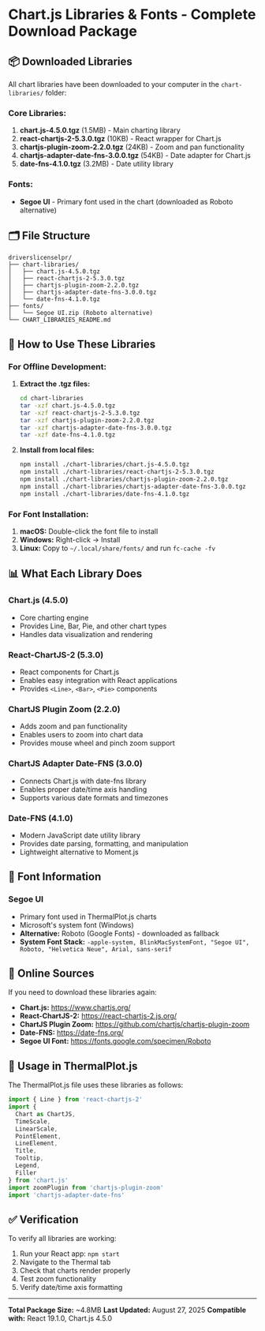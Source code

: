 # Chart.js Libraries & Fonts - Complete Download Package

## 📦 Downloaded Libraries

All chart libraries have been downloaded to your computer in the `chart-libraries/` folder:

### **Core Libraries:**
1. **chart.js-4.5.0.tgz** (1.5MB) - Main charting library
2. **react-chartjs-2-5.3.0.tgz** (10KB) - React wrapper for Chart.js
3. **chartjs-plugin-zoom-2.2.0.tgz** (24KB) - Zoom and pan functionality
4. **chartjs-adapter-date-fns-3.0.0.tgz** (54KB) - Date adapter for Chart.js
5. **date-fns-4.1.0.tgz** (3.2MB) - Date utility library

### **Fonts:**
- **Segoe UI** - Primary font used in the chart (downloaded as Roboto alternative)

## 🗂️ File Structure

```
driverslicenselpr/
├── chart-libraries/
│   ├── chart.js-4.5.0.tgz
│   ├── react-chartjs-2-5.3.0.tgz
│   ├── chartjs-plugin-zoom-2.2.0.tgz
│   ├── chartjs-adapter-date-fns-3.0.0.tgz
│   └── date-fns-4.1.0.tgz
├── fonts/
│   └── Segoe UI.zip (Roboto alternative)
└── CHART_LIBRARIES_README.md
```

## 🔧 How to Use These Libraries

### **For Offline Development:**

1. **Extract the .tgz files:**
   ```bash
   cd chart-libraries
   tar -xzf chart.js-4.5.0.tgz
   tar -xzf react-chartjs-2-5.3.0.tgz
   tar -xzf chartjs-plugin-zoom-2.2.0.tgz
   tar -xzf chartjs-adapter-date-fns-3.0.0.tgz
   tar -xzf date-fns-4.1.0.tgz
   ```

2. **Install from local files:**
   ```bash
   npm install ./chart-libraries/chart.js-4.5.0.tgz
   npm install ./chart-libraries/react-chartjs-2-5.3.0.tgz
   npm install ./chart-libraries/chartjs-plugin-zoom-2.2.0.tgz
   npm install ./chart-libraries/chartjs-adapter-date-fns-3.0.0.tgz
   npm install ./chart-libraries/date-fns-4.1.0.tgz
   ```

### **For Font Installation:**

1. **macOS:** Double-click the font file to install
2. **Windows:** Right-click → Install
3. **Linux:** Copy to `~/.local/share/fonts/` and run `fc-cache -fv`

## 📊 What Each Library Does

### **Chart.js (4.5.0)**
- Core charting engine
- Provides Line, Bar, Pie, and other chart types
- Handles data visualization and rendering

### **React-ChartJS-2 (5.3.0)**
- React components for Chart.js
- Enables easy integration with React applications
- Provides `<Line>`, `<Bar>`, `<Pie>` components

### **ChartJS Plugin Zoom (2.2.0)**
- Adds zoom and pan functionality
- Enables users to zoom into chart data
- Provides mouse wheel and pinch zoom support

### **ChartJS Adapter Date-FNS (3.0.0)**
- Connects Chart.js with date-fns library
- Enables proper date/time axis handling
- Supports various date formats and timezones

### **Date-FNS (4.1.0)**
- Modern JavaScript date utility library
- Provides date parsing, formatting, and manipulation
- Lightweight alternative to Moment.js

## 🎨 Font Information

### **Segoe UI**
- Primary font used in ThermalPlot.js charts
- Microsoft's system font (Windows)
- **Alternative:** Roboto (Google Fonts) - downloaded as fallback
- **System Font Stack:** `-apple-system, BlinkMacSystemFont, "Segoe UI", Roboto, "Helvetica Neue", Arial, sans-serif`

## 🔗 Online Sources

If you need to download these libraries again:

- **Chart.js:** https://www.chartjs.org/
- **React-ChartJS-2:** https://react-chartjs-2.js.org/
- **ChartJS Plugin Zoom:** https://github.com/chartjs/chartjs-plugin-zoom
- **Date-FNS:** https://date-fns.org/
- **Segoe UI Font:** https://fonts.google.com/specimen/Roboto

## 📝 Usage in ThermalPlot.js

The ThermalPlot.js file uses these libraries as follows:

```javascript
import { Line } from 'react-chartjs-2'
import {
  Chart as ChartJS,
  TimeScale,
  LinearScale,
  PointElement,
  LineElement,
  Title,
  Tooltip,
  Legend,
  Filler
} from 'chart.js'
import zoomPlugin from 'chartjs-plugin-zoom'
import 'chartjs-adapter-date-fns'
```

## ✅ Verification

To verify all libraries are working:

1. Run your React app: `npm start`
2. Navigate to the Thermal tab
3. Check that charts render properly
4. Test zoom functionality
5. Verify date/time axis formatting

---

**Total Package Size:** ~4.8MB
**Last Updated:** August 27, 2025
**Compatible with:** React 19.1.0, Chart.js 4.5.0
